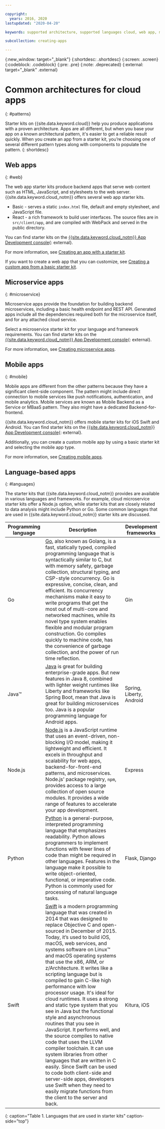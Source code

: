 ```yaml
---

copyright:
  years: 2016, 2020
lastupdated: "2020-04-20"

keywords: supported architecture, supported languages cloud, web app, microservices, mobile, programming languages, app types, common architecture, cloud app, developer console, app service

subcollection: creating-apps

---
```

{:new_window: target="_blank"}
{:shortdesc: .shortdesc}
{:screen: .screen}
{:codeblock: .codeblock}
{:pre: .pre}
{:note: .deprecated}
{:external: target="_blank" .external}

# Common architectures for cloud apps
{: #patterns}

Starter kits on {{site.data.keyword.cloud}} help you produce applications with a proven architecture. Apps are all different, but when you base your app on a known architectural pattern, it's easier to get a reliable result quickly. When you create an app from a starter kit, you’re choosing one of several different pattern types along with components to populate the pattern.
{: shortdesc}

## Web apps
{: #web}

The web app starter kits produce backend apps that serve web content such as HTML, JavaScript, and stylesheets to the web server. {{site.data.keyword.cloud_notm}} offers several web app starter kits.

* Basic - serves a static `index.html` file, default and empty stylesheet, and JavaScript file.
* React - a rich framework to build user interfaces. The source files are in `src/client/app`, and are compiled with WebPack and served in the public directory.

You can find starter kits on the [{{site.data.keyword.cloud_notm}} App Development console](https://{DomainName}/developer/appservice/starter-kits){: external}.

For more information, see [Creating an app with a starter kit](/docs/apps/tutorials?topic=creating-apps-tutorial-starterkit).

If you want to create a web app that you can customize, see [Creating a custom app from a basic starter kit](/docs/apps/tutorials?topic=creating-apps-tutorial-scratch).

## Microservice apps
{: #microservice}

Microservice apps provide the foundation for building backend microservices, including a basic health endpoint and REST API. Generated apps include all the dependencies required both for the microservice itself, and for any attached cloud service.

Select a microservice starter kit for your language and framework requirements. You can find starter kits on the [{{site.data.keyword.cloud_notm}} App Development console](https://{DomainName}/developer/appservice/starter-kits){: external}.

For more information, see [Creating microservice apps](/docs/apps/tutorials?topic=creating-apps-tutorial-microservice).

## Mobile apps
{: #mobile}

Mobile apps are different from the other patterns because they have a significant client-side component. The pattern might include direct connection to mobile services like push notifications, authentication, and mobile analytics. Mobile services are known as Mobile Backend as a Service or MBaaS pattern. They also might have a dedicated Backend-for-frontend.

{{site.data.keyword.cloud_notm}} offers mobile starter kits for iOS Swift and Android. You can find starter kits on the [{{site.data.keyword.cloud_notm}} App Development console](https://{DomainName}/developer/appservice/starter-kits){: external}.

Additionally, you can create a custom mobile app by using a basic starter kit and selecting the mobile app type.

For more information, see [Creating mobile apps](/docs/apps?topic=creating-apps-tutorial-mobile).

## Language-based apps
{: #languages}

The starter kits that {{site.data.keyword.cloud_notm}} provides are available in various languages and frameworks. For example, cloud microservice starter kits offer a Node.js option, while starter kits that are closely related to data analysis might include Python or Go. Some common languages that are used in {{site.data.keyword.cloud_notm}} starter kits are discussed.

|Programming language | Description | Development frameworks |
|-----|-----|-----|
|Go | [Go](/docs/go?topic=go-getting-started), also known as Golang, is a fast, statically typed, compiled programming language that is syntactically similar to C, but with memory safety, garbage collection, structural typing, and CSP-style concurrency. Go is expressive, concise, clean, and efficient. Its concurrency mechanisms make it easy to write programs that get the most out of multi-core and networked machines, while its novel type system enables flexible and modular program construction. Go compiles quickly to machine code, has the convenience of garbage collection, and the power of run time reflection. | Gin |
|Java&trade; | [Java](/docs/java?topic=java-getting-started) is great for building enterprise-grade apps. But new features in Java 8, combined with lighter weight runtimes like Liberty and frameworks like Spring Boot, mean that Java is great for building microservices too. Java is a popular programming language for Android apps. | Spring, Liberty, Android |
|Node.js | [Node.js](/docs/node?topic=nodejs-getting-started) is a JavaScript runtime that uses an event-driven, non-blocking I/O model, making it lightweight and efficient. It excels in throughput and scalability for web apps, backend-for-front-end patterns, and microservices. Node.js' package registry, `npm`, provides access to a large collection of open source modules. It provides a wide range of features to accelerate your app development. | Express|
|Python | [Python](/docs/cloud-foundry-public?topic=cloud-foundry-getting-started-python) is a general-purpose, interpreted programming language that emphasizes readability. Python allows programmers to implement functions with fewer lines of code than might be required in other languages. Features in the language make it possible to write object-oriented, functional, or imperative code. Python is commonly used for processing of natural language tasks. | Flask, Django |
|Swift | [Swift](/docs/swift?topic=swift-getting-started) is a modern programming language that was created in 2014 that was designed to replace Objective C and open-sourced in December of 2015. Today, it’s used to build iOS, macOS, web services, and systems software on Linux&trade; and macOS operating systems that use the x86, ARM, or z/Architecture. It writes like a scripting language but is compiled to gain C-like high performance with low processor usage. It's ideal for cloud runtimes. It uses a strong and static type system that you see in Java but the functional style and asynchronous routines that you see in JavaScript. It performs well, and the source compiles to native code that uses the LLVM compiler toolchain. It can use system libraries from other languages that are written in C easily. Since Swift can be used to code both client-side and server-side apps, developers use Swift when they need to easily migrate functions from the client to the server and back. | Kitura, iOS|
{: caption="Table 1. Languages that are used in starter kits" caption-side="top"}
